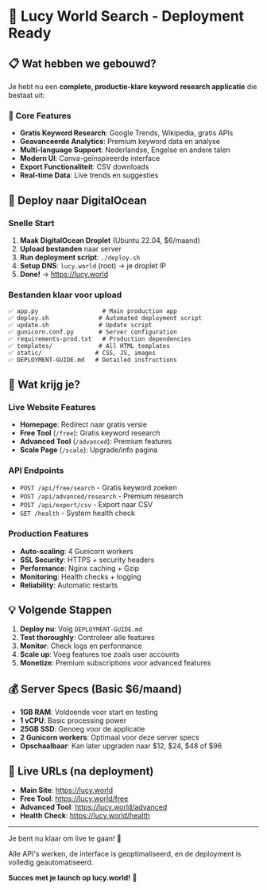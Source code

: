 # 🎉 Lucy World Search - Deployment Ready

## 📋 Wat hebben we gebouwd?

Je hebt nu een **complete, productie-klare keyword research applicatie** die bestaat uit:

### 🔧 Core Features

- **Gratis Keyword Research**: Google Trends, Wikipedia, gratis APIs
- **Geavanceerde Analytics**: Premium keyword data en analyse
- **Multi-language Support**: Nederlandse, Engelse en andere talen
- **Modern UI**: Canva-geïnspireerde interface
- **Export Functionaliteit**: CSV downloads
- **Real-time Data**: Live trends en suggesties

## 🚀 Deploy naar DigitalOcean

### Snelle Start

1. **Maak DigitalOcean Droplet** (Ubuntu 22.04, $6/maand)
2. **Upload bestanden** naar server
3. **Run deployment script**: `./deploy.sh`
4. **Setup DNS**: `lucy.world` (root) → je droplet IP
5. **Done!** → <https://lucy.world>

### Bestanden klaar voor upload

```text
✅ app.py                  # Main production app
✅ deploy.sh              # Automated deployment script  
✅ update.sh              # Update script
✅ gunicorn.conf.py       # Server configuration
✅ requirements-prod.txt   # Production dependencies
✅ templates/             # All HTML templates
✅ static/               # CSS, JS, images
✅ DEPLOYMENT-GUIDE.md   # Detailed instructions
```

## 🎯 Wat krijg je?

### Live Website Features

- **Homepage**: Redirect naar gratis versie
- **Free Tool** (`/free`): Gratis keyword research
- **Advanced Tool** (`/advanced`): Premium features
- **Scale Page** (`/scale`): Upgrade/info pagina

### API Endpoints

- `POST /api/free/search` - Gratis keyword zoeken
- `POST /api/advanced/research` - Premium research
- `POST /api/export/csv` - Export naar CSV
- `GET /health` - System health check

### Production Features

- **Auto-scaling**: 4 Gunicorn workers
- **SSL Security**: HTTPS + security headers
- **Performance**: Nginx caching + Gzip
- **Monitoring**: Health checks + logging
- **Reliability**: Automatic restarts

## 💡 Volgende Stappen

1. **Deploy nu**: Volg `DEPLOYMENT-GUIDE.md`
2. **Test thoroughly**: Controleer alle features
3. **Monitor**: Check logs en performance
4. **Scale up**: Voeg features toe zoals user accounts
5. **Monetize**: Premium subscriptions voor advanced features

## 💰 Server Specs (Basic $6/maand)

- **1GB RAM**: Voldoende voor start en testing
- **1 vCPU**: Basic processing power
- **25GB SSD**: Genoeg voor de applicatie
- **2 Gunicorn workers**: Optimaal voor deze server specs
- **Opschaalbaar**: Kan later upgraden naar $12, $24, $48 of $96

## 🔗 Live URLs (na deployment)

- **Main Site**: <https://lucy.world>
- **Free Tool**: <https://lucy.world/free>  
- **Advanced Tool**: <https://lucy.world/advanced>
- **Health Check**: <https://lucy.world/health>

---

Je bent nu klaar om live te gaan! 🚀

Alle API's werken, de interface is geoptimaliseerd, en de deployment is volledig geautomatiseerd.

**Succes met je launch op lucy.world!** 🌟

